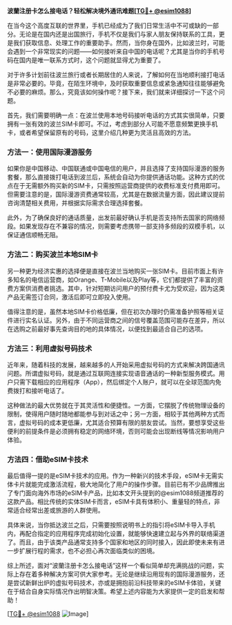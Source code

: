 **波蘭注册卡怎么接电话？轻松解决境外通讯难题[[TG💪+ @esim1088](https://t.me/s/esim1088)]**

在当今这个高度互联的世界里，手机已经成为了我们日常生活中不可或缺的一部分。无论是在国内还是出国旅行，手机不仅是我们与家人朋友保持联系的工具，更是我们获取信息、处理工作的重要助手。然而，当你身在国外，比如波兰时，可能会遇到一个非常现实的问题——如何接听来自中国的电话呢？尤其是当你的手机号码在国内是唯一联系方式时，这个问题就显得尤为重要了。

对于许多计划前往波兰旅行或者长期居住的人来说，了解如何在当地顺利接打电话是非常必要的。毕竟，在陌生环境中，及时获取重要信息或紧急通知往往能够避免不必要的麻烦。那么，究竟该如何操作呢？接下来，我们就来详细探讨一下这个问题。

首先，我们需要明确一点：在波兰使用本地号码接听电话的方式其实很简单，只要拥有一张有效的波兰SIM卡即可。不过，考虑到部分人可能不愿意频繁更换手机卡，或者希望保留原有的号码，这里介绍几种更为灵活且高效的方法。

### 方法一：使用国际漫游服务

如果你是中国移动、中国联通或中国电信的用户，并且选择了支持国际漫游的服务套餐，那么直接拨打电话到波兰后，系统会自动为你提供通话功能。这种方式的优点在于无需额外购买新的SIM卡，只需按照运营商提供的收费标准支付费用即可。但需要注意的是，国际漫游资费通常较高，尤其是在数据流量方面，因此建议提前咨询清楚相关费用，并根据实际需求合理选择套餐。

此外，为了确保良好的通话质量，出发前最好确认手机是否支持所去国家的网络频段。如果发现存在不兼容的情况，则需要考虑携带一部支持多频段的双模手机，以保证通信顺畅无阻。

### 方法二：购买波兰本地SIM卡

另一种更为经济实惠的选择便是直接在波兰当地购买一张SIM卡。目前市面上有许多知名的电信运营商，如Orange、T-Mobile以及Play等，它们都提供了丰富的资费方案供消费者挑选。其中，针对短期访问用户的预付费卡尤为受欢迎，因为这类产品无需签订合同，激活后即可立即投入使用。

值得注意的是，虽然本地SIM卡价格低廉，但在初次办理时仍需准备护照等相关证件进行实名认证。另外，由于不同运营商之间的信号覆盖范围可能存在差异，所以在选购之前最好事先查询目的地的具体情况，以便找到最适合自己的选项。

### 方法三：利用虚拟号码技术

近年来，随着科技的发展，越来越多的人开始采用虚拟号码的方式来解决跨国通讯问题。所谓虚拟号码，就是通过互联网连接实现语音通话的一种新型服务模式。用户只需下载相应的应用程序（App），然后绑定个人账户，就可以在全球范围内免费拨打和接听电话了。

这种做法的最大优势就在于其灵活性和便捷性。一方面，它摆脱了传统物理设备的限制，使得用户随时随地都能参与到对话之中；另一方面，相较于其他两种方式而言，虚拟号码的成本更低廉，尤其适合预算有限的朋友尝试。当然，要想享受这些便利的前提条件是必须拥有稳定的网络环境，否则可能会出现断线等情况影响用户体验。

### 方法四：借助eSIM卡技术

最后值得一提的是eSIM卡技术的应用。作为一种新兴的技术手段，eSIM卡无需实体卡片就能完成激活流程，极大地简化了用户的操作步骤。目前已有不少品牌推出了专门面向海外市场的eSIM卡产品，比如本文开头提到的@esim1088频道推荐的这款产品。相比传统的实体SIM卡而言，eSIM卡具有体积小、重量轻的特点，非常适合经常出差或旅游的人群使用。

具体来说，当你抵达波兰之后，只需要按照说明书上的指引将eSIM卡导入手机内，再配合指定的应用程序完成初始化设置，就能够快速建立起与外界的联络渠道了。而且，由于该类产品通常支持多个国家和地区的同时接入，因此即使未来有进一步扩展行程的需求，也不必担心再次面临类似的困境。

综上所述，面对“波蘭注册卡怎么接电话”这样一个看似简单却充满挑战的问题，实际上存在着多种解决方案可供大家参考。无论是继续沿用现有的国际漫游服务，还是尝试新鲜出炉的虚拟号码技术，亦或是拥抱前沿科技带来的eSIM卡体验，关键在于结合自身实际情况作出明智决策。希望上述内容能为大家提供一定的启发和帮助！

[[TG💪+ @esim1088](https://t.me/s/esim1088) ![Image](https://i.postimg.cc/4NQfJmqS/Snipaste-2025-05-13-00-14-12.png)]